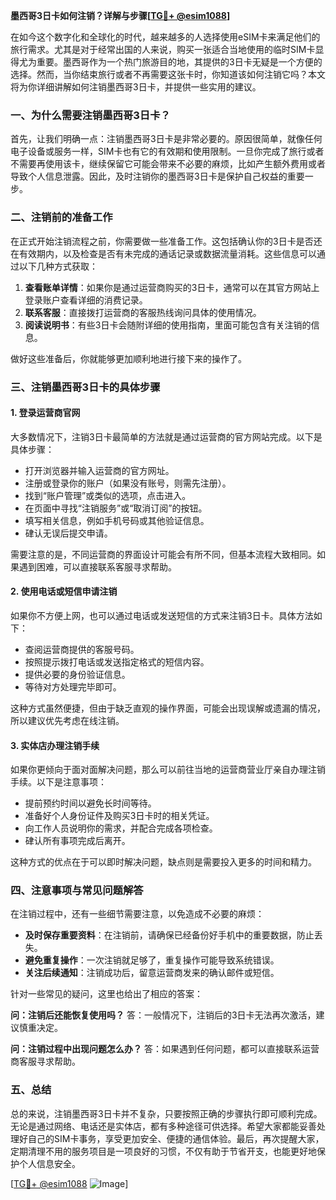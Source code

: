 **墨西哥3日卡如何注销？详解与步骤[[TG💪+ @esim1088](https://t.me/s/esim1088)]**

在如今这个数字化和全球化的时代，越来越多的人选择使用eSIM卡来满足他们的旅行需求。尤其是对于经常出国的人来说，购买一张适合当地使用的临时SIM卡显得尤为重要。墨西哥作为一个热门旅游目的地，其提供的3日卡无疑是一个方便的选择。然而，当你结束旅行或者不再需要这张卡时，你知道该如何注销它吗？本文将为你详细讲解如何注销墨西哥3日卡，并提供一些实用的建议。

### 一、为什么需要注销墨西哥3日卡？

首先，让我们明确一点：注销墨西哥3日卡是非常必要的。原因很简单，就像任何电子设备或服务一样，SIM卡也有它的有效期和使用限制。一旦你完成了旅行或者不需要再使用该卡，继续保留它可能会带来不必要的麻烦，比如产生额外费用或者导致个人信息泄露。因此，及时注销你的墨西哥3日卡是保护自己权益的重要一步。

### 二、注销前的准备工作

在正式开始注销流程之前，你需要做一些准备工作。这包括确认你的3日卡是否还在有效期内，以及检查是否有未完成的通话记录或数据流量消耗。这些信息可以通过以下几种方式获取：

1. **查看账单详情**：如果你是通过运营商购买的3日卡，通常可以在其官方网站上登录账户查看详细的消费记录。
2. **联系客服**：直接拨打运营商的客服热线询问具体的使用情况。
3. **阅读说明书**：有些3日卡会随附详细的使用指南，里面可能包含有关注销的信息。

做好这些准备后，你就能够更加顺利地进行接下来的操作了。

### 三、注销墨西哥3日卡的具体步骤

#### 1. 登录运营商官网

大多数情况下，注销3日卡最简单的方法就是通过运营商的官方网站完成。以下是具体步骤：

- 打开浏览器并输入运营商的官方网址。
- 注册或登录你的账户（如果没有账号，则需先注册）。
- 找到“账户管理”或类似的选项，点击进入。
- 在页面中寻找“注销服务”或“取消订阅”的按钮。
- 填写相关信息，例如手机号码或其他验证信息。
- 硉认无误后提交申请。

需要注意的是，不同运营商的界面设计可能会有所不同，但基本流程大致相同。如果遇到困难，可以直接联系客服寻求帮助。

#### 2. 使用电话或短信申请注销

如果你不方便上网，也可以通过电话或发送短信的方式来注销3日卡。具体方法如下：

- 查阅运营商提供的客服号码。
- 按照提示拨打电话或发送指定格式的短信内容。
- 提供必要的身份验证信息。
- 等待对方处理完毕即可。

这种方式虽然便捷，但由于缺乏直观的操作界面，可能会出现误解或遗漏的情况，所以建议优先考虑在线注销。

#### 3. 实体店办理注销手续

如果你更倾向于面对面解决问题，那么可以前往当地的运营商营业厅亲自办理注销手续。以下是注意事项：

- 提前预约时间以避免长时间等待。
- 准备好个人身份证件及购买3日卡时的相关凭证。
- 向工作人员说明你的需求，并配合完成各项检查。
- 硉认所有事项完成后离开。

这种方式的优点在于可以即时解决问题，缺点则是需要投入更多的时间和精力。

### 四、注意事项与常见问题解答

在注销过程中，还有一些细节需要注意，以免造成不必要的麻烦：

- **及时保存重要资料**：在注销前，请确保已经备份好手机中的重要数据，防止丢失。
- **避免重复操作**：一次注销就足够了，重复操作可能导致系统错误。
- **关注后续通知**：注销成功后，留意运营商发来的确认邮件或短信。

针对一些常见的疑问，这里也给出了相应的答案：

**问：注销后还能恢复使用吗？**
答：一般情况下，注销后的3日卡无法再次激活，建议慎重决定。

**问：注销过程中出现问题怎么办？**
答：如果遇到任何问题，都可以直接联系运营商客服寻求帮助。

### 五、总结

总的来说，注销墨西哥3日卡并不复杂，只要按照正确的步骤执行即可顺利完成。无论是通过网络、电话还是实体店，都有多种途径可供选择。希望大家都能妥善处理好自己的SIM卡事务，享受更加安全、便捷的通信体验。最后，再次提醒大家，定期清理不用的服务项目是一项良好的习惯，不仅有助于节省开支，也能更好地保护个人信息安全。

[[TG💪+ @esim1088](https://t.me/s/esim1088) ![Image](https://i.postimg.cc/4NQfJmqS/Snipaste-2025-05-13-00-14-12.png)]